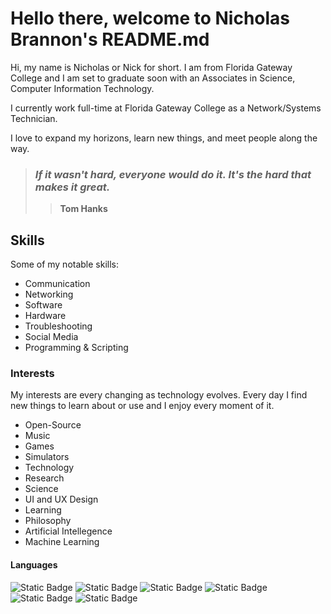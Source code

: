 
# Hello there, welcome to Nicholas Brannon's README.md

Hi, my name is Nicholas or Nick for short. I am from Florida Gateway College and I am set to graduate soon with an Associates in Science, Computer Information Technology.

I currently work full-time at Florida Gateway College as a Network/Systems Technician.

I love to expand my horizons, learn new things, and meet people along the way. 

> ### ***If it wasn't hard, everyone would do it. It's the hard that makes it great.***
>> **Tom Hanks**

## Skills

Some of my notable skills:
- Communication 
- Networking
- Software
- Hardware
- Troubleshooting
- Social Media
- Programming & Scripting

### Interests

My interests are every changing as technology evolves. Every day I find new things to learn about or use and I enjoy every moment of it.

- Open-Source
- Music
- Games
- Simulators
- Technology
- Research
- Science 
- UI and UX Design
- Learning
- Philosophy
- Artificial Intellegence
- Machine Learning

#### Languages
![Static Badge](https://img.shields.io/badge/-HTML5-HTML?logo=html5&labelColor=grey&color=red) ![Static Badge](https://img.shields.io/badge/-Python-Python?logo=python&logoColor=yellow&labelColor=grey&color=blue) ![Static Badge](https://img.shields.io/badge/-Rust-Rust?logo=rust&logoColor=brown&labelColor=white&color=grey)
![Static Badge](https://img.shields.io/badge/-CSS-CSS?logo=css3&labelColor=grey&color=%231572B6) ![Static Badge](https://img.shields.io/badge/-Java-Java?logo=openjdk&logoColor=white&labelColor=grey&color=blue) ![Static Badge](https://img.shields.io/badge/-MySQL-MySQL?logo=mysql&labelColor=white&color=blue)
